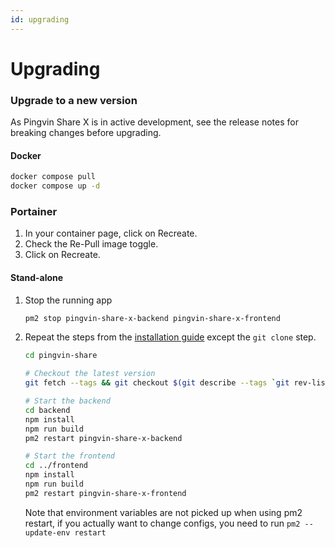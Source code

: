 ```yaml
---
id: upgrading
---
```


# Upgrading

### Upgrade to a new version

As Pingvin Share X is in active development, see the release notes for breaking changes before upgrading.

#### Docker

```bash
docker compose pull
docker compose up -d
```

### Portainer

1. In your container page, click on Recreate.
2. Check the Re-Pull image toggle.
3. Click on Recreate.

#### Stand-alone

1. Stop the running app

   ```bash
   pm2 stop pingvin-share-x-backend pingvin-share-x-frontend
   ```

2. Repeat the steps from the [installation guide](#stand-alone-installation) except the `git clone` step.

   ```bash
   cd pingvin-share

   # Checkout the latest version
   git fetch --tags && git checkout $(git describe --tags `git rev-list --tags --max-count=1`)

   # Start the backend
   cd backend
   npm install
   npm run build
   pm2 restart pingvin-share-x-backend

   # Start the frontend
   cd ../frontend
   npm install
   npm run build
   pm2 restart pingvin-share-x-frontend
   ```

   Note that environment variables are not picked up when using pm2 restart, if you actually want to change configs, you need to run `pm2 --update-env restart`
